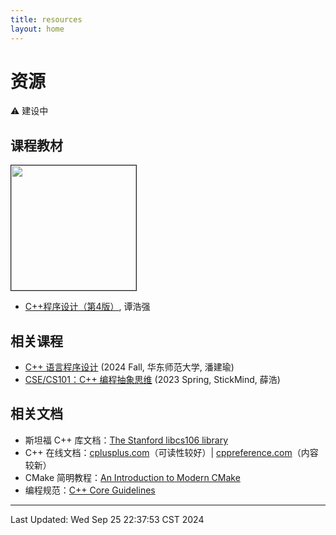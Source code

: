 ```yaml
---
title: resources
layout: home
---
```


# 资源

⚠️ 建设中

## 课程教材

<div>
	<a href="http://www.tup.tsinghua.edu.cn/booksCenter/book_09067402.html">
		<img src="http://www.tup.tsinghua.edu.cn/upload/bigbookimg/090674-02.jpg" height="200" border="1">
	</a>
</div>

-   [C++程序设计（第4版）](http://www.tup.tsinghua.edu.cn/booksCenter/book_09067402.html), 谭浩强

## 相关课程

-   [C++ 语言程序设计](https://math.ecnu.edu.cn/~jypan/Teaching/Cpp/) (2024 Fall, 华东师范大学, 潘建瑜)
-   [CSE/CS101：C++ 编程抽象思维](https://cs101.stickmind.com/) (2023 Spring, StickMind, 薛浩)

## 相关文档

-   斯坦福 C++ 库文档：[The Stanford libcs106 library](https://web.stanford.edu/dept/cs_edu/resources/cslib_docs/)
-   C++ 在线文档：[cplusplus.com](https://cplusplus.com/reference/)（可读性较好）| [cppreference.com](https://en.cppreference.com/w/)（内容较新）
-   CMake 简明教程：[An Introduction to Modern CMake](https://cliutils.gitlab.io/modern-cmake/)
-   编程规范：[C++ Core Guidelines](https://isocpp.github.io/CppCoreGuidelines/CppCoreGuidelines)

---

Last Updated: Wed Sep 25 22:37:53 CST 2024